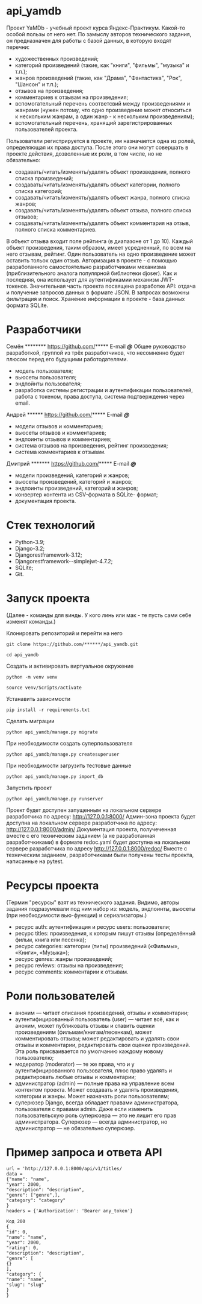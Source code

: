 # api_yamdb

Проект YaMDb - учебный проект курса Яндекс-Практикум. Какой-то особой пользы от него нет.
По замыслу авторов технического задания, он предназначен для работы с базой данных, в которую входят перечни:
- художественных произведений;
- категорий произведений (такие, как "книги", "фильмы", "музыка" и т.п.);
- жанров произведений (такие, как "Драма", "Фантастика", "Рок", "Шансон" и т.п.);
- отзывов на произведения;
- комментариев к отзывам на произведения;
- вспомогательный перечень соответсвий между произведениями и жанрами (нужен потому, что одно произведение может относиться к нескольким жанрам, а один жанр - к нескольким произведениям);
- вспомогательный перечень, хранящий зарегистрированных пользователей проекта.

Пользователи регистрируется в проекте, им назначается одна из ролей, определяющая их права доступа. После этого они могут совершать в проекте действия, дозволенные их роли, в том числе, но не обязательно:
- создавать/читать/изменять/удалять объект произведения, полного списка произведений;
- создавать/читать/изменять/удалять объект категории, полного списка категорий;
- создавать/читать/изменять/удалять объект жанра, полного списка жанров;
- создавать/читать/изменять/удалять объект отзыва, полного списка отзывов;
- создавать/читать/изменять/удалять объект комментария на отзыв, полного списка комментариев.

В объект отзыва входит поле рейтинга (в диапазоне от 1 до 10). Каждый объект произведения, таким образом, имеет усредненный, по всем на него отзывам, рейтинг.
Один пользователь на одно произведение может оставить тольок один отзыв.
Авторизация в проекте - с помощью разработанного самостоятельно разработчиками механизма (приблизительного аналога популярной библиотеки djoser). Как и последняя, она использует для аутентификамии механизм JWT-токенов.
Значительная часть проекта посвящена разработке API: отдача и получение запросов данных в формате JSON.
В запросах возможны фильтрация и поиск.
Хранение информации в проекте - база данных формата SQLite.


# Разработчики

Семён ********
https://github.com/*****
E-mail *****@*****
Общее руководство разработкой, группой из трёх разработчиков, что несомненно будет плюсом перед его будущими работодателями.
- модель пользователя;
- вьюсеты пользователя;
- эндпойнты пользователя;
- разработка системы регистрации и аутентификации пользователей, работа с токеном, права доступа, система подтверждения через email.

Андрей ******
https://github.com/*****
E-mail *****@*****
- модели отзывов и комментариев;
- вьюсеты отзывов и комментариев;
- эндпоинты отзывов и комментариев;
- система отзывов на произведения, рейтинг произведения;
- система комментариев к отзывам.

Дмитрий *******
https://github.com/*****
E-mail *****@*****
- модели произведений, категорий и жанров;
- вьюсеты произведений, категорий и жанров;
- эндпоинты произведений, категорий и жанров;
- конвертер контента из CSV-формата в SQLite- формат;
- документация проекта.


# Стек технологий

- Python-3.9;
- Django-3.2;
- Djangorestframework-3.12;
- Djangorestframework--simplejwt-4.7.2;
- SQLite;
- Git.

# Запуск проекта

(Далее - команды для винды. У кого линь или мак - те пусть сами себе изменят команды.)

Клонировать репозиторий и перейти на него

```
git clone https://github.com/******/api_yamdb.git
```

```
cd api_yamdb
```

Создать и активировать виртуальное окружение

```
python -m venv venv
```

```
source venv/Scripts/activate
```

Устанавить зависимости

```
pip install -r requirements.txt
```

Сделать миграции

```
python api_yamdb/manage.py migrate
```

При необходимости создать суперпользователя

```
python api_yamdb/manage.py createsuperuser
```

При необходимости загрузить тестовые данные
  
```
python api_yamdb/manage.py import_db
```

Запустить проект

```
python api_yamdb/manage.py runserver
```

Проект будет доступен запущенным на локальном сервере разработчика по адресу:
http://127.0.0.1:8000/
Админ-зона проекта будет доступна на локальном сервере разработчика по адресу:
http://127.0.0.1:8000/admin/
Документация проекта, получеченная вместе с его техническим заданием (а не разработанная разработчкиками) в формате redoc.yaml будет доступна на локальном сервере разработчика по адресу
http://127.0.0.1:8000/redoc/
Вместе с техническим заданием, разработчиками были получены тесты проекта, написанные на pytest.

# Ресурсы проекта

(Термин "ресурсы" взят из технического задания. Видимо, авторы задания подразумевали под ним набор из: модель, эндпоинты, вьюсеты (при необходимости вью-функции) и сериализаторы.)
- ресурс auth: аутентификация и ресурс users: пользователи;
- ресурс titles: произведения, к которым пишут отзывы (определённый фильм, книга или песенка);
- ресурс categories: категории (типы) произведений («Фильмы», «Книги», «Музыка»);
- ресурс genres: жанры произведений;
- ресурс reviews: отзывы на произведения;
- ресурс comments: комментарии к отзывам.

# Роли пользователей

- аноним — читает описания произведений, отзывы и комментарии;
- аутентифицированный пользователь (user) — читает всё, как и аноним, может публиковать отзывы и ставить оценки произведениям (фильмам/книгам/песенкам), может комментировать отзывы; может редактировать и удалять свои отзывы и комментарии, редактировать свои оценки произведений. Эта роль присваивается по умолчанию каждому новому пользователю;
- модератор (moderator) — те же права, что и у аутентифицированного пользователя, плюс право удалять и редактировать любые отзывы и комментарии;
- администратор (admin) — полные права на управление всем контентом проекта. Может создавать и удалять произведения, категории и жанры. Может назначать роли пользователям;
- суперюзер Django, всегда обладает правами администратора, пользователя с правами admin. Даже если изменить пользовательскую роль суперюзера — это не лишит его прав администратора. Суперюзер — всегда администратор, но администратор — не обязательно суперюзер.

# Пример запроса и ответа API

```
url = 'http://127.0.0.1:8000/api/v1/titles/  
data =
{"name": "name",
"year": 2000,
"description": "description",
"genre": ["genre",],
"category": "category"
}  
headers = {'Authorization': 'Bearer any_token'}  
```
```
Код 200
{
"id": 0,
"name": "name",
"year": 2000,
"rating": 0,
"description": "description",
"genre": [
{}
],
"category": {
"name": "name",
"slug": "slug"
}
}
```